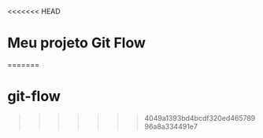 <<<<<<< HEAD
# Meu projeto Git Flow
=======
# git-flow
>>>>>>> 4049a1393bd4bcdf320ed46578996a8a334491e7

